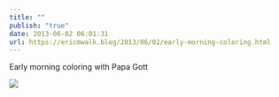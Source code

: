 ```yaml
---
title: ""
publish: "true"
date: 2013-06-02 06:01:31
url: https://ericmwalk.blog/2013/06/02/early-morning-coloring.html
---
```


Early morning coloring with Papa Gott

![](https://ericmwalk.blog/uploads/2022/73221bc87c.jpg)